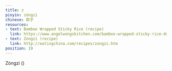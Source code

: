```yaml
---
title: z
pinyin: zòngzi
chinese: 粽子
resources: 
- text: Bamboo Wrapped Sticky Rice (recipe)
  link: https://www.angelwongskitchen.com/bamboo-wrapped-sticky-rice-dumpling--3193323376-zogravengzi.html
- text: Zongzi (recipe)
  link: http://eatingchina.com/recipes/zongzi.htm
position: 19
---
```


Zòngzi ()